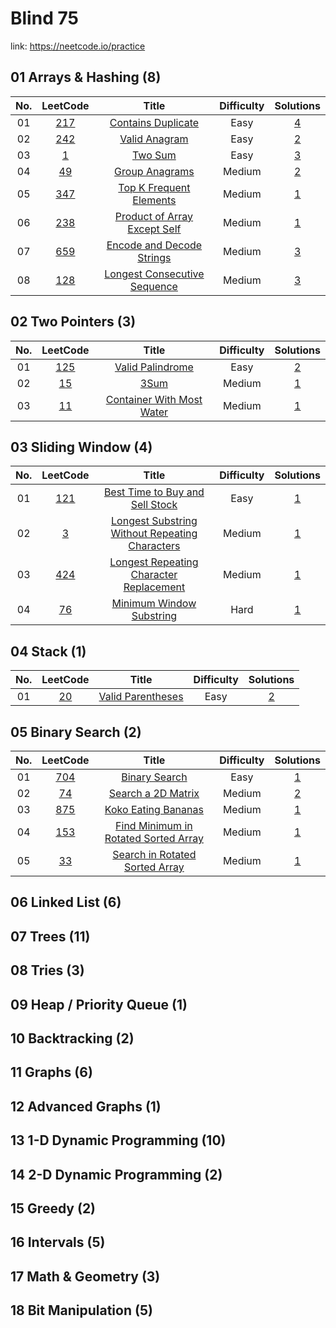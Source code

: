 # Blind 75

link: <https://neetcode.io/practice>

## 01 Arrays & Hashing (8)

 | No.  | LeetCode | Title | Difficulty | Solutions |
 | :-: | :------: | :---: | :--------: | :-------: |
 | 01  | [217](https://leetcode.com/problems/contains-duplicate/) | [Contains Duplicate](./01/01) | Easy | [4](https://github.com/neetcode-gh/leetcode/blob/main/javascript/0217-contains-duplicate.js) |
 | 02  | [242](https://leetcode.com/problems/valid-anagram/) | [Valid Anagram](./01/02) | Easy | [2](https://github.com/neetcode-gh/leetcode/blob/main/javascript/0242-valid-anagram.js) |
 | 03  | [1](https://leetcode.com/problems/two-sum/) | [Two Sum](./01/03) | Easy | [3](https://github.com/neetcode-gh/leetcode/blob/main/javascript/0001-two-sum.js) |
 | 04  | [49](https://leetcode.com/problems/group-anagrams/) | [Group Anagrams](./01/04) | Medium | [2](https://github.com/neetcode-gh/leetcode/blob/main/javascript/0049-group-anagrams.js) |
 | 05  | [347](https://leetcode.com/problems/top-k-frequent-elements/) | [Top K Frequent Elements](./01/05) | Medium | [1](https://github.com/neetcode-gh/leetcode/blob/main/javascript/0347-top-k-frequent-elements.js) |
 | 06  | [238](https://leetcode.com/problems/product-of-array-except-self/) | [Product of Array Except Self](./01/06) | Medium | [1](https://github.com/neetcode-gh/leetcode/blob/main/javascript/0238-product-of-array-except-self.js) |
 | 07  | [659](https://www.lintcode.com/problem/659/) | [Encode and Decode Strings](./01/07) | Medium | [3](https://github.com/neetcode-gh/leetcode/blob/main/javascript/0271-encode-and-decode-strings.js) |
 | 08  | [128](https://leetcode.com/problems/longest-consecutive-sequence/) | [Longest Consecutive Sequence](./01/08) | Medium | [3](https://github.com/neetcode-gh/leetcode/blob/main/javascript/0128-longest-consecutive-sequence.js) |

## 02 Two Pointers (3)

 | No.  | LeetCode | Title | Difficulty | Solutions |
 | :-: | :------: | :---: | :--------: | :-------: |
 | 01  | [125](https://leetcode.com/problems/valid-palindrome/) | [Valid Palindrome](./02/01) | Easy | [2](https://github.com/neetcode-gh/leetcode/blob/main/javascript/0125-valid-palindrome.js) |
 | 02  | [15](https://leetcode.com/problems/3sum/) | [3Sum](./02/02) | Medium | [1](https://github.com/neetcode-gh/leetcode/blob/main/javascript/0015-3sum.js) |
 | 03  | [11](https://leetcode.com/problems/container-with-most-water/) | [Container With Most Water](./02/03) | Medium | [1](https://github.com/neetcode-gh/leetcode/blob/main/javascript/0011-container-with-most-water.js) |

## 03 Sliding Window (4)

| No. | LeetCode | Title | Difficulty | Solutions |
| :-: | :------: | :---: | :--------: | :-------: |
| 01  | [121](https://leetcode.com/problems/best-time-to-buy-and-sell-stock/) | [Best Time to Buy and Sell Stock](./03/01) | Easy | [1](https://github.com/neetcode-gh/leetcode/blob/main/javascript/0076-minimum-window-substring.js) |
| 02  | [3](https://leetcode.com/problems/longest-substring-without-repeating-characters/) | [Longest Substring Without Repeating Characters](./03/02) | Medium | [1](https://github.com/neetcode-gh/leetcode/blob/main/javascript/0003-longest-substring-without-repeating-characters.js) |
| 03  | [424](https://leetcode.com/problems/longest-repeating-character-replacement/) | [Longest Repeating Character Replacement](./03/03) | Medium | [1](https://github.com/neetcode-gh/leetcode/blob/main/javascript/0424-longest-repeating-character-replacement.js) |
| 04  | [76](https://leetcode.com/problems/minimum-window-substring/) | [Minimum Window Substring](./03/04) | Hard | [1](https://github.com/neetcode-gh/leetcode/blob/main/javascript/0076-minimum-window-substring.js) |

## 04 Stack (1)

| No. | LeetCode | Title | Difficulty | Solutions |
| :-: | :------: | :---: | :--------: | :-------: |
| 01  | [20](https://leetcode.com/problems/valid-parentheses/) | [Valid Parentheses](./04/01) | Easy | [2](https://github.com/neetcode-gh/leetcode/blob/main/javascript/0020-valid-parentheses.js) |

## 05 Binary Search (2)

| No. | LeetCode | Title | Difficulty | Solutions |
| :-: | :------: | :---: | :--------: | :-------: |
| 01  | [704](https://leetcode.com/problems/binary-search/) | [Binary Search](./05/01) | Easy | [1](https://github.com/neetcode-gh/leetcode/blob/main/javascript/0704-binary-search.js) |
| 02  | [74](https://leetcode.com/problems/search-a-2d-matrix/) | [Search a 2D Matrix](./05/02) | Medium | [2](https://github.com/neetcode-gh/leetcode/blob/main/javascript/0074-search-a-2d-matrix.js) |
| 03  | [875](https://leetcode.com/problems/koko-eating-bananas/) | [Koko Eating Bananas](./05/03) | Medium | [1](https://github.com/neetcode-gh/leetcode/blob/main/javascript/0875-koko-eating-bananas.js) |
| 04  | [153](https://leetcode.com/problems/find-minimum-in-rotated-sorted-array/) | [Find Minimum in Rotated Sorted Array](./05/04) | Medium | [1](https://github.com/neetcode-gh/leetcode/blob/main/javascript/0153-find-minimum-in-rotated-sorted-array.js) |
| 05  | [33](https://leetcode.com/problems/search-in-rotated-sorted-array/) | [Search in Rotated Sorted Array](./05/05) | Medium | [1](https://github.com/neetcode-gh/leetcode/blob/main/javascript/0033-search-in-rotated-sorted-array.js) |

  <!-- | 01  | [num]() | [title](./05/01) | Medium | [4]() | -->
## 06 Linked List (6)

## 07 Trees (11)

## 08 Tries (3)

## 09 Heap / Priority Queue (1)

## 10 Backtracking (2)

## 11 Graphs (6)

## 12 Advanced Graphs (1)

## 13 1-D Dynamic Programming (10)

## 14 2-D Dynamic Programming (2)

## 15 Greedy (2)

## 16 Intervals (5)

## 17 Math & Geometry (3)

## 18 Bit Manipulation (5)
